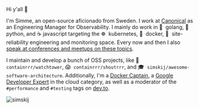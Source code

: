 Hi y'all 👋 

I'm Simme, an open-source aficionado from Sweden. I work at [Canonical](https://github.com/canonical/) as an Engineering Manager for Observability. I mainly do work in 🐹&nbsp; golang, 🐍&nbsp; python, and ☕ javascript targeting the ☸️&nbsp; kubernetes, 🐳&nbsp; docker,  🚨&nbsp; site-reliability engineering and monitoring space. Every now and then I also [speak at conferences and meetups on these topics](https://simme.dev/speaking/).

I maintain and develop a bunch of OSS projects, like 🗼 `containrrr/watchtower`, 😱&nbsp; `containrrr/shoutrrr`, and 🎓&nbsp; `simskij/awesome-software-architecture`. Additionally, I'm a [Docker Captain](https://www.docker.com/captains/simon-aronsson), a [Google Developer Expert](https://developers.google.com/community/experts/directory/profile/profile-simon-aronsson) in the cloud category, as well as a moderator of the `#performance` and `#testing` tags on [dev.to](https://dev.to).


<p align="left">
  <img src="https://komarev.com/ghpvc/?username=simskij&label=Profile%20views&color=0e75b6&style=flat" alt="simskij" />
</p>

